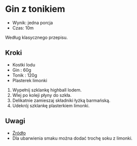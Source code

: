 # Gin z tonikiem

- Wynik: jedna porcja
- Czas: 10m

Według klasycznego przepisu.

## Kroki

- Kostki lodu
- Gin : 60g
- Tonik : 120g
- Plasterek limonki 

1. Wypełnij szklankę highball lodem.
2. Wlej po koleji płyny do szkła.
3. Delikatnie zamieszaj składniki łyżką barmańską.
4. Udekrój szklankę plasterkiem limonki.

## Uwagi

- [Źródło](https://www.liquor.com/recipes/gin-and-tonic/)
- Dla ubarwienia smaku można dodać trochę soku z limonki.

